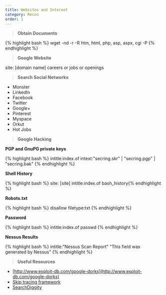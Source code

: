 ```yaml
---
title: Websites and Internet 
category: Recon
order: 1
---
```


> **Obtain Documents**
	

{% highlight bash %} wget -nd -r -R htm, html, php, asp, aspx, cgi -P <folder to store data> <target website> {% endhighlight %}

> **Google Website**


site: [domain name] careers or jobs or openings

> **Search Social Networks**

* Monster
* LinkedIn
* Facebook
* Twitter
* Google+
* Pinterest
* Myspace
* Orkut
* Hot Jobs

> **Google Hacking**


**PGP and GnuPG private keys**

{% highlight bash %} intitle:index.of intext:"secring.skr" | "secring.pgp" | "secring.bak" {% endhighlight %}

**Shell History**

{% highlight bash %} site: [site] intitle:index.of bash_history{% endhighlight %}

**Robots.txt**

{% highlight bash %} disallow filetype:txt {% endhighlight %}

**Password**

{% highlight bash %} intitle:index.of passwd {% endhighlight %}

**Nessus Results**

{% highlight bash %} intitle:"Nessus Scan Report" "This field was generated by Nessus" {% endhighlight %}



> **Useful Resources**

* [http://www.exploit-db.com/google-dorks](http://www.exploit-db.com/google-dorks)
* [Skip tracing framework](https://makensi.es/stf/)
* [SearchDiggity](https://www.bishopfox.com/resources/tools/google-hacking-diggity/attack-tools/)



